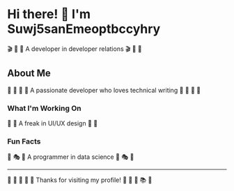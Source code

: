 # Hi there! 👋 I'm Suwj5sanEmeoptbccyhry

🎬 🥋 🏑 A developer in developer relations 🎬 🥋 🏑

## About Me
🎸 🚣 🚴 🥊 A passionate developer who loves technical writing 🎸 🚣 🚴 🥊

### What I'm Working On
🥋 🎹 A freak in UI/UX design 🥋 🎹

### Fun Facts
🎪 🎭 🎾 A programmer in data science 🎪 🎭 🎾

---
🌟 🚵 🎱 🚣 🚴 Thanks for visiting my profile! 🛶 🎱 🌟 📚 🎽
